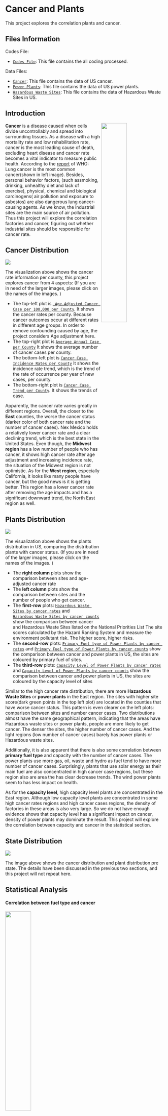 # Cancer and Plants
This project explores the correlation plants and cancer. 

## Files Information
Codes File:

* [`Codes File`](mini_project.Rmd): This file contains the all coding processed.  

Data Files:

* [`Cancer`](mini_project.Rmd): This file contains the data of US cancer.
* [`Power Plants`](US_Dataset_PowerPlants_Locations_Nature_County.csv): This file contains the data of US power plants.
* [`Hazardous Waste Sites`](mini_project.Rmd): This file contains the data of Hazardous Waste Sites in US.

## Introduction  

<img align="right" src="images/pie.png" width="40%"> 

**Cancer**  is a disease caused when cells divide uncontrollably and spread into surrounding tissues. As a disease with a high mortality rate and low rehabilitation rate, cancer is the most leading cause of death, excluding heart disease and cancer rate becomes a vital indicator to measure public health.  According to the [report](https://www.who.int/zh/news-room/fact-sheets/detail/cancer) of WHO: Lung cancer is the most common cancer(shown in left image). Besides, personal behavior factors, (such assmoking, drinking, unhealthy diet and lack of exercise), physical, chemical and biological carcinogens( air pollution and exposure to asbestos) are also dangerous lung cancer-causing agents. As we know, the industrial sites are the main source of air pollution. Thus this project will explore the correlation factories and cancer, figuring out whether industrial sites should be responsible for cancer rate.

## Cancer Distribution 

![](images/c_info.png)

The visualization above shows the cancer rate information per county, this project explores cancer from 4 aspects: (If you are in need of the larger images, please click  on the names of the images. )

* The top-left plot is  [` Age-Adjusted Cancer Case per 100,000 per County`](images/Case_age.png). It shows the cancer rates per county. Because cancer outcomes occur at different rates in different age groups. In order to remove confounding caused by age, the project considers Age adjustment here. 
* The top-right plot is  [`Average Annual Case per County`](images/avg_case.png) It shows the average number of cancer cases per county.
* The bottom-left plot is [`Cancer Case Incidence Rates per County`](images/Incidence_Rates.png) It shows the incidence rate trend, which is the trend of the rate of occurrence per year of new cases, per county.
* The bottom-right plot is [`Cancer Case Trend per County`](images/trend.png).  It shows the trends of case.

Apparently, the cancer rate varies greatly in different regions. Overall, the closer to the **East** counties, the worse the cancer status (darker color of both cancer rate and the number of cancer cases). Nex Mexico holds a relatively lower cancer rate and a clear declining trend, which is the best state in the United States. Even though, the **Midwest region** has a low number of people who has cancer, it shows high cancer rate after age adjustment and increasing incidence rate,  the situation of the Midwest region is not optimistic. As for the **West region**, especially California, it looks like many people have cancer,  but the good news is it is getting better. This region has a lower cancer rate after removing the age impacts and has a significant downward trend, the North East region as well.

## Plants Distribution

![](images/plant_info.png)

The visualization above shows the plants distribution in US, comparing the distribution plants with cancer status.  (If you are in need of the larger images, please click  on the names of the images. )  
* The **right column** plots show the comparison between sites and age-adjusted cancer rate  
* The **left column** plots show the comparison between sites and the number of people who get cancer.   
* The **first-row** plots: [`Hazardous Waste Sites by cancer rates`](images/Case_age.png) and   
[`Hazardous Waste Sites by cancer counts`](images/avg_case.png) show the comparison between cancer and Hazardous Waste Sites listed on the National Priorities List The site scores calculated by the Hazard Ranking System and measure the environment pollutant risk. The higher score, higher risks.   
* The **second-row** plots: [`Primary Fuel type of Power Plants by cancer rates`](images/Fuel_Type_rate.png) and [`Primary Fuel type of Power Plants by cancer counts`](images/Fuel_Type_count.png) show the comparison between cancer and power plants in US, the sites are coloured by primary fuel of sites.   
* The **third-row** plots: [`Capacity Level of Power Plants by cancer rates`](images/cap_rate.png) and [`Capacity Level of Power Plants by cancer counts`](images/cap_count.png) show the comparison between cancer and power plants in US, the sites are coloured by the capacity level of sites  


Similar to the high cancer rate distribution, there are more **Hazardous Waste Sites** or **power plants** in the East region. The sites with higher site score(dark green points in the top left plot) are located in the counties that have worse cancer status.  This pattern is even clearer on the left plots: comparison between sites and number cancer cases. Two distributions almost have the same geographical pattern, indicating that the areas have Hazardous waste sites or power plants, people are more likely to get cancer. The denser the sites, the higher number of cancer cases. And the light regions (low number of cancer cases) barely has power plants or Hazardous waste sites.

Additionally, it is also apparent that there is also some correlation between **primary fuel type** and capacity with the number of cancer cases. The power plants use more gas, oil, waste and hydro as fuel tend to have more number of cancer cases. Surprisingly, plants that use solar energy as their main fuel are also concentrated in high cancer case regions, but these region also are area the has clear decrease trends. The wind power plants seem to has less impact on health. 

As for the **capacity level**, high capacity level plants are concentrated in the East region. Although low capacity level plants are concentrated in some high cancer rates regions and high cancer cases regions, the density of factories in these areas is also very large. So we do not have enough evidence shows that capacity level has a significant impact on cancer, density of power plants may dominate the result. This project will explore the correlation between capacity and cancer in the statistical section.  

## State Distribution



![](images/stateinfo.png)

The image above shows the cancer distribution and plant distribution pre state. The details have been discussed in the previous two sections, and this project will not repeat here.

## Statistical Analysis

#### Correlation between fuel type and cancer


<img src="images/anova.png" width="40%">

In order to test the correlation between fuel type and cancer cases or cancer rates, the project implements the Anova method. The image above shows the results. Both p-values are significantly less than 0.05, thus the null hypothesis, that the primary fuel type is independent of cancer rates or cancer cases, can be rejected. Thus we have enough evidence to conclude that primary fuel type is correlated with cancer cases or cancer rates. 
 
#### Correlation between sites density and cancer

<img src="images/cor_n.png" width="40%">

The image above is the results of the Pearson method which test the correlation between the number of hazardous waste sites or power plants and cancer. By the p-value, we have enough evidence to conclude that there is a correlation between plants density and the number of cancer cases; there is  no correlation between plants density and age-adjusted cancer rat. Older people are more vulnerable to factory pollution. The industrial sites have greater impacts on the elderly. 

#### Correlation between sites pollution  risk and cancer

<img src="images/cor_value.png" width="40%">

The image above is the results of the Pearson method which test the correlation between the score of hazardous waste sites or capacity Level of power plants and cancer. By the p-value, we have enough evidence to conclude that there is a weak correlation between power plants capacity and the age-adjeusted cancer rates; there is no correlation between pollution risk level of  hazardous waste sites and cancer rates. 

<img src="images/heatmap_1.png" width="50%"><img src="images/heatmap_2.png" width="40%">

## Conclusion and Discussion

To sum up, cancer is indeed related to industrial sites, the geographical distribution of industrial sites and cancer cases are similar. The denser the factory, the easier to get cancer. The regions where the plants mainly use oil, waste and hydro as fuel are more likely to harm people's health, especially for old people. The old people are vulnerable to pollution, probably children as well. But some green energy (solar energy or wind energy) brings new hope, Where the power plants using green energy, has significant decreasing trends and low incidence rates trend.

In short, we have enough evidence to conclude that the density of the plant and the fuel used is a significant factor that will impact cancer rates. But why? The research from [American Lung Association](https://www.lung.org/blog/reducing-air-pollution) may give us some answers:

> Power plants emit more than 80 hazardous air pollutants required for control under the Clean Air Act, including arsenic, chromium, lead, formaldehyde, acid gases, dioxins, and furans. This particle pollution alone worsens asthma, triggers heart attacks, causes multiple cancer (mainly lung) and shortens lives. 

It seems that reducing the density of plants can reduce the rate of cancer. But can we just simply shut these plants down? Of cause, No! Power plants are the crucial key to maintain our daily life. Measuring society development, both common people's life quality (including the public health issue) and the operating efficiency of light or heavy industries are important indicators. The quality of human life needs to be guaranteed by industrial development, and industrial development harms the environment and causes pollution issue. But these pollutions will eventually be fed back to humans, for example, high cancer risk. Then, in order to cure cancer, humans may need more industrial support (such as Medical Equipment industry). Oops, endless loop! This contradictory seems to be an eternal theme of human development. 
Friedrich Engels use to warn us:

> Let us not, however, flatter ourselves overmuch on account of our human victories over nature. 

For each such victory, nature takes its revenge on us.
What humans suppose to do is find a balance between social development and the environment. For example, looks for green power and renewable energy, at least, by the result of this project, using solar energy does help reduce cancer rates. This is an arduous process, but this is also the responsibility and mission of the human being.


